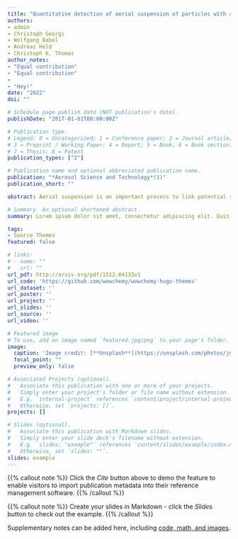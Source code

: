 ```yaml
---
title: "Quantitative detection of aerial suspension of particles with a full-frame visual camera for atmospheric wind tunnel studies"
authors:
- admin
- Christoph Georgi
- Wolfgang Babel
- Andreas Held
- Christoph K. Thomas
author_notes:
- "Equal contribution"
- "Equal contribution"
-
- "Hey!"
date: "2022"
doi: ""

# Schedule page publish date (NOT publication's date).
publishDate: "2017-01-01T00:00:00Z"

# Publication type.
# Legend: 0 = Uncategorized; 1 = Conference paper; 2 = Journal article;
# 3 = Preprint / Working Paper; 4 = Report; 5 = Book; 6 = Book section;
# 7 = Thesis; 8 = Patent
publication_types: ["2"]

# Publication name and optional abbreviated publication name.
publication: "*Aerosol Science and Technology*(1)"
publication_short: ""

abstract: Aerial suspension is an important process to link potential sources of particles to atmospheric transport. For contaminants like radioactive particles, pesticides or spores aerial suspension is especially relevant. We present a method that can visually quantify the suspension potential of particles in an idealized surface atmosphere system. The suspension potential of an airflow was assessed by quantifying fluorescent microplastic particles on a glass plate and exposing them to an incrementally increasing erosive wind force. In this first application of the method, we demonstrate its utility across a range of microplastic particles with regard to shape, size and polymer composition, and to detect two distinct regimes with different suspension rates. It can yield statistically robust estimates for the suspension potential of suspended fractions of up to 2500 particles at a mean areal number density of 2.6 particles per mm2. The mean wind speed at 2.7 cm height reached up to 5.2 ms−1 with a corresponding friction velocity of 0.51 ms−1.

# Summary. An optional shortened abstract.
summary: Lorem ipsum dolor sit amet, consectetur adipiscing elit. Duis posuere tellus ac convallis placerat. Proin tincidunt magna sed ex sollicitudin condimentum.

tags:
- Source Themes
featured: false

# links:
# - name: ""
#   url: ""
url_pdf: http://arxiv.org/pdf/1512.04133v1
url_code: 'https://github.com/wowchemy/wowchemy-hugo-themes'
url_dataset: ''
url_poster: ''
url_project: ''
url_slides: ''
url_source: ''
url_video: ''

# Featured image
# To use, add an image named `featured.jpg/png` to your page's folder. 
image:
  caption: 'Image credit: [**Unsplash**](https://unsplash.com/photos/jdD8gXaTZsc)'
  focal_point: ""
  preview_only: false

# Associated Projects (optional).
#   Associate this publication with one or more of your projects.
#   Simply enter your project's folder or file name without extension.
#   E.g. `internal-project` references `content/project/internal-project/index.md`.
#   Otherwise, set `projects: []`.
projects: []

# Slides (optional).
#   Associate this publication with Markdown slides.
#   Simply enter your slide deck's filename without extension.
#   E.g. `slides: "example"` references `content/slides/example/index.md`.
#   Otherwise, set `slides: ""`.
slides: example
---
```


{{% callout note %}}
Click the *Cite* button above to demo the feature to enable visitors to import publication metadata into their reference management software.
{{% /callout %}}

{{% callout note %}}
Create your slides in Markdown - click the *Slides* button to check out the example.
{{% /callout %}}

Supplementary notes can be added here, including [code, math, and images](https://wowchemy.com/docs/writing-markdown-latex/).
